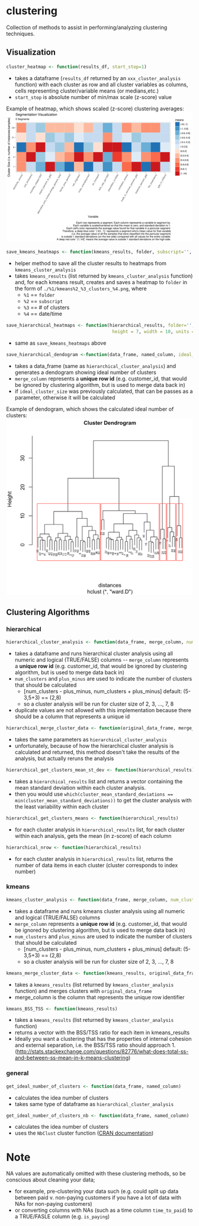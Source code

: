 # clustering
Collection of methods to assist in performing/analyzing clustering techniques.

## Visualization

```R
cluster_heatmap <- function(results_df, start_stop=1)
```
- takes a dataframe (`results_df` returned by an `xxx_cluster_analysis` function) with each cluster as row and all cluster variables as columns, cells representing cluster/variable means (or medians,etc.)
- `start_stop` is absolute number of min/max scale (z-score) value

Example of heatmap, which shows scaled (z-score) clustering averages:
![Heatmaps](../readme/kmeans_5_clusters.png)

```R
save_kmeans_heatmaps <- function(kmeans_results, folder, subscript='', height = 7, width = 10, units = c('in'))
```
- helper method to save all the cluster results to heatmaps from `kmeans_cluster_analysis`
- takes `kmeans_results` (list returned by `kmeans_cluster_analysis` function) and, for each kmeans result, creates and saves a heatmap to `folder` in the form of `./%1/kmeans%2_%3_clusters_%4.png`, where
  - `%1` == `folder`
  - `%2` == `subscript`
  - `%3` == # of clusters
  - `%4` == date/time

```R
save_hierarchical_heatmaps <- function(hierarchical_results, folder='', subscript='', save_file=FALSE,
										height = 7, width = 10, units = c('in'))
```
- same as `save_kmeans_heatmaps` above

```R
save_hierarchical_dendogram <-function(data_frame, named_column, ideal_cluster_size=NULL, path='./dendogram.png')
```
- takes a data_frame (same as `hierarchical_cluster_analysis`) and generates a dendogram showing ideal number of clusters
- `merge_column` represents a **unique row id** (e.g. customer_id, that would be ignored by clustering algorithm, but is used to merge data back in)
- if `ideal_cluster_size` was previously calculated, that can be passes as a parameter, otherwise it will be calculated



Example of dendogram, which shows the calculated ideal number of clusters:
![Dendograms](../readme/dendogram.png)

## Clustering Algorithms

### hierarchical

```R
hierarchical_cluster_analysis <- function(data_frame, merge_column, num_clusters=5, plus_minus=3, seed_num=123)
```
- takes a dataframe and runs hierarchical cluster analysis using all numeric and logical (TRUE/FALSE) columns
-- `merge_column` represents a **unique row id** (e.g. customer_id, that would be ignored by clustering algorithm, but is used to merge data back in)
- `num_clusters` and `plus_minus` are used to indicate the number of clusters that should be calculated
    - [num_clusters - plus_minus, num_clusters + plus_minus] default: (5-3,5+3) == (2,8)
    - so a cluster analysis will be run for cluster size of 2, 3, ..., 7, 8
- duplicate values are not allowed with this implementation because there should be a column that represents a unique id

```R
hierarchical_merge_cluster_data <- function(original_data_frame, merge_column, num_clusters=5, plus_minus=3)

```
- takes the same parameters as `hierarchical_cluster_analysis`
- unfortunately, because of how the hierarchical cluster analysis is calculated and returned, this method doesn't take the results of the analysis, but actually reruns the analysis

```R
hierarchical_get_clusters_mean_st_dev <- function(hierarchical_results)
```
- takes a `hierarchical_results` list and returns a vector containing the mean standard deviation within each cluster analysis.
- then you would use `which(cluster_mean_standard_deviations == min(cluster_mean_standard_deviations))` to get the cluster analysis with the least variability within each cluster

```R
hierarchical_get_clusters_means <- function(hierarchical_results)
```
- for each cluster analysis in `hierarchical_results` list, for each cluster within each analysis, gets the mean (in z-score) of each column

```R
hierarchical_nrow <- function(hierarchical_results)
```
- for each cluster analysis in `hierarchical_results` list, returns the number of data items in each cluster (cluster corresponds to index number)

### kmeans

```R
kmeans_cluster_analysis <- function(data_frame, merge_column, num_clusters=5, plus_minus=3, seed_num=123)
```
- takes a dataframe and runs kmeans cluster analysis using all numeric and logical (TRUE/FALSE) columns
- `merge_column` represents a **unique row id** (e.g. customer_id, that would be ignored by clustering algorithm, but is used to merge data back in)
- `num_clusters` and `plus_minus` are used to indicate the number of clusters that should be calculated
    - [num_clusters - plus_minus, num_clusters + plus_minus] default: (5-3,5+3) == (2,8)
    - so a cluster analysis will be run for cluster size of 2, 3, ..., 7, 8

```R
kmeans_merge_cluster_data <- function(kmeans_results, original_data_frame, merge_column, num_clusters=5, plus_minus=3)
```
- takes a `kmeans_results` (list returned by `kmeans_cluster_analysis` function) and merges clusters with `original_data_frame`
- merge_column is the column that represents the unique row identifier

```R
kmeans_BSS_TSS <- function(kmeans_results)
```
- takes a `kmeans_results` (list returned by `kmeans_cluster_analysis` function)
- returns a vector with the BSS/TSS ratio for each item in kmeans_results
- Ideally you want a clustering that has the properties of internal cohesion and external separation, i.e. the BSS/TSS ratio should approach 1. (http://stats.stackexchange.com/questions/82776/what-does-total-ss-and-between-ss-mean-in-k-means-clustering)

### general

```R
get_ideal_number_of_clusters <- function(data_frame, named_column)
```
- calculates the idea number of clusters
- takes same type of dataframe as `hierarchical_cluster_analysis`

```R
get_ideal_number_of_clusters_nb <- function(data_frame, named_column)
```
- calculates the idea number of clusters
- uses the `NbClust` cluster function ([CRAN documentation](https://cran.r-project.org/web/packages/NbClust/NbClust.pdf))


# Note
NA values are automatically omitted with these clustering methods, so be conscious about cleaning your data;
- for example, pre-clustering your data such (e.g. could split up data between paid v. non-paying customers if you have a lot of data with NAs for non-paying customers)
- or converting columns with NAs (such as a time column `time_to_paid`) to a TRUE/FASLE column (e.g. `is_paying`)
